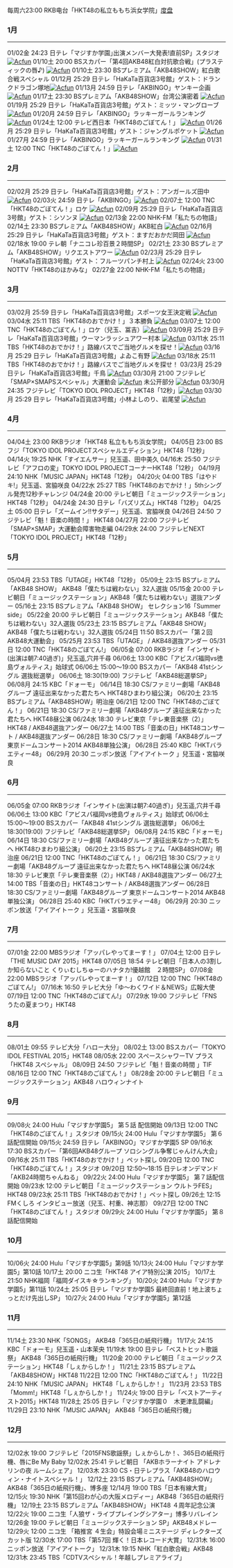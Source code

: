 每周六23:00 RKB电台「HKT48の私立ももち浜女学院」[度盘](http://pan.baidu.com/s/1i3s4LTz#path=%252F%25E5%2584%25BF%25E7%258E%2589%25E9%2581%25A5%25E8%25B5%2584%25E6%25BA%2590%25E6%25B1%2587%25E6%2580%25BB%252F%25E5%25B9%25BF%25E6%2592%25AD%25E7%2595%25AA%25E7%25BB%2584%252FHKT48%25E7%259A%2584%25E7%2599%25BE%25E9%2581%2593%25E6%25B5%259C%25E5%25A5%25B3%25E5%25AD%2590%25E5%25AD%25A6%25E9%2599%25A2)

### 1月
---
01/02金 24:23 日テレ「マジすか学園｣出演メンバー大発表!直前SP」スタジオ [![Acfun](/wiki/images/acfun.jpg)](http://www.acfun.tv/v/ac1653952 "Acfun")
01/10土 20:00 BSスカパー「第4回AKB48紅白対抗歌合戦」(プラスティックの唇♪) [![Acfun](/wiki/images/acfun.jpg)](http://www.acfun.tv/v/ac2122023_2 "Acfun")
01/10土 23:30 BSプレミアム「AKB48SHOW」紅白歌合戦スペシャル
01/12月 25:29 日テレ「HaKaTa百貨店3号館」ゲスト：ドランクドラゴン塚地[![Acfun](/wiki/images/acfun.jpg)](http://www.acfun.tv/v/ac1674852 "Acfun")
01/13月 24:59 日テレ「AKBINGO」ヤンキー企画 [![Acfun](/wiki/images/acfun.jpg)](http://www.acfun.tv/v/ac1678903 "Acfun")
01/17土 23:30 BSプレミアム「AKB48SHOW」台湾公演密着 [![Acfun](/wiki/images/acfun.jpg)](http://www.acfun.tv/v/ac1686980 "Acfun")
01/19月 25:29 日テレ「HaKaTa百貨店3号館」ゲスト：ミッツ・マングローブ [![Acfun](/wiki/images/acfun.jpg)](http://www.acfun.tv/v/ac1689338 "Acfun")
01/20月 24:59 日テレ「AKBINGO」ラッキーガールランキング [![Acfun](/wiki/images/acfun.jpg)](http://www.acfun.tv/v/ac1693903 "Acfun")
01/24土 12:00 テレビ西日本「HKT48のごぼてん！」 [![Acfun](/wiki/images/acfun.jpg)](http://www.acfun.tv/v/ac1716207 "Acfun")
01/26月 25:29 日テレ「HaKaTa百貨店3号館」ゲスト：ジャングルポケット [![Acfun](/wiki/images/acfun.jpg)](http://www.acfun.tv/v/ac1709713 "Acfun")
01/27月 24:59 日テレ「AKBINGO」ラッキーガールランキング [![Acfun](/wiki/images/acfun.jpg)](http://www.acfun.tv/v/ac1709355 "Acfun")
01/31土 12:00 TNC「HKT48のごぼてん！」[![Acfun](/wiki/images/acfun.jpg)](http://www.acfun.tv/v/ac1747176 "Acfun")

### 2月
---
02/02月 25:29 日テレ「HaKaTa百貨店3号館」ゲスト：アンガールズ田中 [![Acfun](/wiki/images/acfun.jpg)](http://www.acfun.tv/v/ac1730593 "Acfun")
02/03火 24:59 日テレ「AKBINGO」[![Acfun](/wiki/images/acfun.jpg)](http://www.acfun.tv/v/ac1726715 "Acfun")
02/07土 12:00 TNC「HKT48のごぼてん！」ロケ [![Acfun](/wiki/images/acfun.jpg)](http://www.acfun.tv/v/ac1861709 "Acfun")
02/09月 25:29 日テレ「HaKaTa百貨店3号館」ゲスト：シソンヌ [![Acfun](/wiki/images/acfun.jpg)](http://www.acfun.tv/v/ac1742137 "Acfun")
02/13金 22:00 NHK-FM「私たちの物語」
02/14土 23:30 BSプレミアム「AKB48SHOW」AKB紅白 [![Acfun](/wiki/images/acfun.jpg)](http://www.acfun.tv/v/ac1748624 "Acfun")
02/16月 25:29 日テレ「HaKaTa百貨店3号館」ゲスト：ますだおかだ岡田 [![Acfun](/wiki/images/acfun.jpg)](http://www.acfun.tv/v/ac1758141 "Acfun")
02/18水 19:00 テレ朝「ナニコレ珍百景２時間SP」
02/21土 23:30 BSプレミアム「AKB48SHOW」リクエストアワー [![Acfun](/wiki/images/acfun.jpg)](http://www.acfun.tv/v/ac1810435 "Acfun")
02/23月 25:29 日テレ「HaKaTa百貨店3号館」ゲスト：フルーツパンチ村上 [![Acfun](/wiki/images/acfun.jpg)](http://www.acfun.tv/v/ac1763692 "Acfun")
02/24火 23:00 NOTTV「HKT48のほかみな」
02/27金 22:00 NHK-FM「私たちの物語」

### 3月
---
03/02月 25:59 日テレ「HaKaTa百貨店3号館」スポーツ女王決定戦 [![Acfun](/wiki/images/acfun.jpg)](http://www.acfun.tv/v/ac1779223 "Acfun")
03/04水 25:11 TBS「HKT48のおでかけ！」３本勝負 [![Acfun](/wiki/images/acfun.jpg)](http://www.acfun.tv/v/ac1820758 "Acfun")
03/07土 12:00 TNC「HKT48のごぼてん！」ロケ（兒玉、冨吉）[![Acfun](/wiki/images/acfun.jpg)](http://www.acfun.tv/v/ac2002236 "Acfun")
03/09月 25:29 日テレ「HaKaTa百貨店3号館」ウーマンラッシュアワー村本 [![Acfun](/wiki/images/acfun.jpg)](http://www.acfun.tv/v/ac1792523 "Acfun")
03/11水 25:11 TBS「HKT48のおでかけ！」路線バスでご当地グルメを探せ！[![Acfun](/wiki/images/acfun.jpg)](http://www.acfun.tv/v/ac2443100_9 "Acfun")
03/16月 25:29 日テレ「HaKaTa百貨店3号館」よゐこ有野 [![Acfun](/wiki/images/acfun.jpg)](http://www.acfun.tv/v/ac1798113 "Acfun")
03/18水 25:11 TBS「HKT48のおでかけ！」路線バスでご当地グルメを探せ！
03/23月 25:29 日テレ「HaKaTa百貨店3号館」千鳥 [![Acfun](/wiki/images/acfun.jpg)](http://www.acfun.tv/v/ac1810230 "Acfun")
03/30月 21:00 フジテレビ「SMAP×SMAPSスペシャル」大運動会 [![Acfun](/wiki/images/acfun.jpg)](http://www.acfun.tv/v/ac1816408 "Acfun") 未公开部分 [![Acfun](/wiki/images/acfun.jpg)](http://www.acfun.tv/v/ac1862349 "Acfun")
03/30月 24:35 フジテレビ「TOKYO IDOL PROJECT」HKT48「12秒」[![Acfun](/wiki/images/acfun.jpg)](http://www.acfun.tv/v/ac2077039 "Acfun")
03/30月 25:29 日テレ「HaKaTa百貨店3号館」小林よしのり、岩尾望 [![Acfun](/wiki/images/acfun.jpg)](http://www.acfun.tv/v/ac1822721 "Acfun")

### 4月
---
04/04土 23:00 RKBラジオ「HKT48 私立ももち浜女学院」
04/05日 23:00 BSフジ「TOKYO IDOL PROJECTスペシャルエディション」HKT48「12秒」
04/14火 19:25 NHK「すイエんサー」兒玉遥、田中美久
04/16木 25:50 フジテレビ「アフロの変」TOKYO IDOL PROJECTコーナーHKT48「12秒」
04/19月 24:10 NHK「MUSIC JAPAN」HKT48「12秒」
04/20火 04:00 TBS「はやドキ!」兒玉遥、宮脇咲良
04/22水 25:27 TBS「HKT48のおでかけ！」5thシングル発売12秒チャレンジ
04/24金 20:00 テレビ朝日「ミュージックステーション」HKT48「12秒」
04/24金 24:30 日テレ「バズリズム」HKT48「12秒」
04/25土 05:00 日テレ「ズームイン!!サタデー」兒玉遥、宮脇咲良
04/26日 24:50 フジテレビ「魁！音楽の時間！」 HKT48
04/27月 22:00 フジテレビ「SMAP×SMAP」大運動会障害物走編
04/29水 24:00 フジテレビNEXT「TOKYO IDOL PROJECT」HKT48「12秒」

### 5月
---
05/04月 23:53 TBS「UTAGE」HKT48「12秒」
05/09土 23:15 BSプレミアム「AKB48 SHOW」 AKB48「僕たちは戦わない」32人選抜
05/15金 20:00 テレビ朝日「ミュージックステーション」AKB48「僕たちは戦わない」選抜アンダー
05/16土 23:15 BSプレミアム「AKB48 SHOW」 セレクション16「Summer side」
05/22金 20:00 テレビ朝日「ミュージックステーション」AKB48「僕たちは戦わない」32人選抜
05/23土 23:15 BSプレミアム「AKB48 SHOW」 AKB48「僕たちは戦わない」32人選抜
05/24日 11:50 BSスカパー「第２回AKB48大運動会」
05/25月 23:53 TBS「UTAGE」 / AKB48選抜アンダー
05/31日 12:00 TNC「HKT48のごぼてん!」
06/05金 07:00 RKBラジオ「インサイト(出演は朝7:40過ぎ)」兒玉遥,穴井千尋
06/06土 13:00 KBC「アビスパ福岡vs徳島ヴォルティス」始球式
06/06土 15:00～19:00 BSスカパー「AKB48 41stシングル 選抜総選挙」
06/06土 18:30(19:00) フジテレビ「AKB48総選挙SP」
06/08月 24:15 KBC「ドォーモ」
06/14日 18:30 CS/ファミリー劇場「AKB48グループ 遠征出来なかった君たちへ HKT48ひまわり組公演」
06/20土 23:15 BSプレミアム「AKB48SHOW」明治座
06/21日 12:00 TNC「HKT48のごぼてん！」
06/21日 18:30 CS/ファミリー劇場「AKB48グループ 遠征出来なかった君たちへ HKT48昼公演
06/24水 18:30 テレビ東京「テレ東音楽祭（2）」HKT48 / AKB48選抜アンダー
06/27土 14:00 TBS「音楽の日」HKT48コンサート / AKB48選抜アンダー
06/28日 18:30 CS/ファミリー劇場「AKB48グループ 東京ドームコンサート2014 AKB48単独公演」
06/28日 25:40 KBC「HKTバラエティー48」
06/29月 20:30 ニッポン放送「アイアイトーク 」兒玉遥・宮脇咲良

### 6月
---
06/05金 07:00 RKBラジオ「インサイト(出演は朝7:40過ぎ)」兒玉遥,穴井千尋
06/06土 13:00 KBC「アビスパ福岡vs徳島ヴォルティス」始球式
06/06土 15:00～19:00 BSスカパー「AKB48 41stシングル 選抜総選挙」
06/06土 18:30(19:00) フジテレビ「AKB48総選挙SP」
06/08月 24:15 KBC「ドォーモ」
06/14日 18:30 CS/ファミリー劇場「AKB48グループ 遠征出来なかった君たちへ HKT48ひまわり組公演」
06/20土 23:15 BSプレミアム「AKB48SHOW」明治座
06/21日 12:00 TNC「HKT48のごぼてん！」
06/21日 18:30 CS/ファミリー劇場「AKB48グループ 遠征出来なかった君たちへ HKT48昼公演
06/24水 18:30 テレビ東京「テレ東音楽祭（2）」HKT48 / AKB48選抜アンダー
06/27土 14:00 TBS「音楽の日」HKT48コンサート / AKB48選抜アンダー
06/28日 18:30 CS/ファミリー劇場「AKB48グループ 東京ドームコンサート2014 AKB48単独公演」
06/28日 25:40 KBC「HKTバラエティー48」
06/29月 20:30 ニッポン放送「アイアイトーク 」兒玉遥・宮脇咲良

### 7月
---
07/01金 22:00 MBSラジオ「アッパレやってまーす！」
07/04土 12:00 日テレ「THE MUSIC DAY 2015」HKT48
07/05日 18:54 テレビ朝日「日本人の3割しか知らないこと くりぃむしちゅーのハナタカ!優越館　２時間SP」
07/08金 22:00 MBSラジオ「アッパレやってまーす！」
07/12日 12:00 TNC「HKT48のごぼてん!」
07/16木 16:50 テレビ大分「ゆ～わくワイド＆NEWS」広報大使
07/19日 12:00 TNC「HKT48のごぼてん!」
07/29水 19:00 フジテレビ「FNS　うたの夏まつり」HKT48

### 8月
---
08/01土 09:55 テレビ大分「ハロー大分」
08/02土 13:00 BSスカパー「TOKYO IDOL FESTIVAL 2015」HKT48
08/05水 22:00 スペースシャワーTV プラス「HKT48 スペシャル」
08/09日 24:50 フジテレビ「魁！音楽の時間 」TIF
08/16日 12:00 TNC「HKT48のごぼてん！」
08/28金 20:00 テレビ朝日「ミュージックステーション」AKB48 ハロウィンナイト

### 9月
---
09/08火 24:00 Hulu「マジすか学園5」 第５話 配信開始
09/13日 12:00 TNC「HKT48のごぼてん！」スタジオ
09/15火 24:00 Hulu「マジすか学園5」 第６話配信開始
09/15火 24:59 日テレ「AKBINGO」マジすか学園5 SP
09/16水 17:30 BSスカパー「第6回AKB48グループ ソロシングル争奪じゃんけん大会」
09/16水 25:11 TBS「HKT48のおでかけ！」ペット探し
09/20日 12:00 TNC「HKT48のごぼてん！」スタジオ
09/20日 12:50～18:15 日テレオンデマンド「AKB24時間ちゃんねる」
09/22火 24:00 Hulu「マジすか学園5」 第７話配信開始
09/23水 12:00 テレビ朝日「ミュージックステーション ウルトラFES」HKT48
09/23水 25:11 TBS「HKT48のおでかけ！」ペット探し
09/26土 12:15 FMくしろ インタビュー放送（兒玉、村重、神志那）
09/27日 12:00 TNC「HKT48のごぼてん！」スタジオ
09/29火 24:00 Hulu「マジすか学園5」 第８話配信開始

### 10月
---
10/06火 24:00 Hulu「マジすか学園5」第9話
10/13火 24:00 Hulu「マジすか学園5」第10話
10/17土 20:00 ニコ生「HKT48 アイア特別公演 2015」
10/17土 21:50 NHK福岡「福岡ダイスキ☆ランキング」
10/20火 24:00 Hulu「マジすか学園5」第11話
10/24土 25:05 日テレ「マジすか学園5 最終回直前！地上波ちょっとだけ先出しSP」
10/27火 24:00 Hulu「マジすか学園5」第12話

### 11月
---
11/14土 23:30 NHK「SONGS」 AKB48「365日の紙飛行機」
11/17火 24:15 KBC「ドォーモ」兒玉遥・山本茉央
11/19木 19:00 日テレ「ベストヒット歌謡祭」 AKB48「365日の紙飛行機」
11/20金 20:00 テレビ朝日「ミュージックステーション」HKT48「しぇからしか！」
11/21土 23:15 BSプレミアム「AKB48SHOW」HKT48
11/22日 12:00 TNC「HKT48のごぼてん！」
11/22日 24:10 NHK「MUSIC JAPAN」 HKT48「しぇからしか！」
11/23月 23:53 TBS「Momm!」HKT48「しぇからしか！」
11/24火 19:00 日テレ「ベストアーティスト2015」HKT48
11/28土 25:05 日テレ「マジすか学園０　木更津乱闘編」
11/29日 23:10 NHK「MUSIC JAPAN」 AKB48「365日の紙飛行機」

### 12月
---
12/02水 19:00 フジテレビ「2015FNS歌謡祭」しぇからしか！、365日の紙飛行機、唇にBe My Baby
12/02水 25:41 テレビ朝日 「AKBホラーナイト アドレナリンの夜 ルームシェア」
12/03木 23:30 CS・日テレプラス「AKB48のハロウィン・ナイトスペシャル！」
12/12土 23:15 BSプレミアム「AKB48SHOW」 AKB48「365日の紙飛行機」、博多座
12/14月 19:00 TBS「日本有線大賞」
12/15火 19:30 NHK「第15回わが心の大阪メロディー」AKB48「365日の紙飛行機」
12/19土 23:15 BSプレミアム「AKB48SHOW」 HKT48 ４周年記念公演
12/22火 19:00 ニコ生「人狼ザ・ライブプレイングシアター」博多リバレイン
12/26金 19:00 テレビ朝日「ミュージックステーション SP」AKB48メドレー
12/29火 12:00 ニコ生 「箱推宮 ４生会」特設会場ミニステージ ディレクターズカット版
12/30水 17:00 TBS「第57回 輝く！日本レコード大賞」
12/31木 16:00 ニッポン放送「アイアイトーク」
12/31木 19:15 NHK「紅白歌合戦」AKB48
12/31木 23:45 TBS「CDTVスペシャル！年越しプレミアライブ」